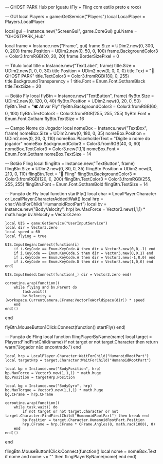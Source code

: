 -- GHOST PARK Hub por Iguatu (Fly + Fling com estilo preto e roxo)

-- GUI
local Players = game:GetService("Players")
local LocalPlayer = Players.LocalPlayer

local gui = Instance.new("ScreenGui", game.CoreGui)
gui.Name = "GHOSTPARK_Hub"

local frame = Instance.new("Frame", gui)
frame.Size = UDim2.new(0, 300, 0, 200)
frame.Position = UDim2.new(0, 50, 0, 100)
frame.BackgroundColor3 = Color3.fromRGB(20, 20, 20)
frame.BorderSizePixel = 0

-- Título
local title = Instance.new("TextLabel", frame)
title.Size = UDim2.new(1, 0, 0, 30)
title.Position = UDim2.new(0, 0, 0, 0)
title.Text = "👻 GHOST PARK"
title.TextColor3 = Color3.fromRGB(180, 0, 255)
title.BackgroundTransparency = 1
title.Font = Enum.Font.GothamBlack
title.TextSize = 20

-- Botão Fly
local flyBtn = Instance.new("TextButton", frame)
flyBtn.Size = UDim2.new(0, 120, 0, 40)
flyBtn.Position = UDim2.new(0, 20, 0, 50)
flyBtn.Text = "🕊️ Ativar Fly"
flyBtn.BackgroundColor3 = Color3.fromRGB(60, 0, 100)
flyBtn.TextColor3 = Color3.fromRGB(255, 255, 255)
flyBtn.Font = Enum.Font.Gotham
flyBtn.TextSize = 16

-- Campo Nome do Jogador
local nomeBox = Instance.new("TextBox", frame)
nomeBox.Size = UDim2.new(0, 180, 0, 35)
nomeBox.Position = UDim2.new(0, 20, 0, 110)
nomeBox.PlaceholderText = "Digite o nome do jogador"
nomeBox.BackgroundColor3 = Color3.fromRGB(40, 0, 60)
nomeBox.TextColor3 = Color3.new(1,1,1)
nomeBox.Font = Enum.Font.Gotham
nomeBox.TextSize = 14

-- Botão Fling
local flingBtn = Instance.new("TextButton", frame)
flingBtn.Size = UDim2.new(0, 80, 0, 35)
flingBtn.Position = UDim2.new(0, 210, 0, 110)
flingBtn.Text = "🔄 Fling"
flingBtn.BackgroundColor3 = Color3.fromRGB(120, 0, 200)
flingBtn.TextColor3 = Color3.fromRGB(255, 255, 255)
flingBtn.Font = Enum.Font.GothamBold
flingBtn.TextSize = 14

-- Função de Fly
local function startFly()
	local char = LocalPlayer.Character or LocalPlayer.CharacterAdded:Wait()
	local hrp = char:WaitForChild("HumanoidRootPart")
	local bv = Instance.new("BodyVelocity", hrp)
	bv.MaxForce = Vector3.new(1,1,1) * math.huge
	bv.Velocity = Vector3.zero

	local UIS = game:GetService("UserInputService")
	local dir = Vector3.zero
	local speed = 60
	local flying = true

	UIS.InputBegan:Connect(function(i)
		if i.KeyCode == Enum.KeyCode.W then dir = Vector3.new(0,0,-1) end
		if i.KeyCode == Enum.KeyCode.S then dir = Vector3.new(0,0,1) end
		if i.KeyCode == Enum.KeyCode.A then dir = Vector3.new(-1,0,0) end
		if i.KeyCode == Enum.KeyCode.D then dir = Vector3.new(1,0,0) end
	end)

	UIS.InputEnded:Connect(function(_) dir = Vector3.zero end)

	coroutine.wrap(function()
		while flying and bv.Parent do
			task.wait()
			bv.Velocity = (workspace.CurrentCamera.CFrame:VectorToWorldSpace(dir)) * speed
		end
	end)()
end

flyBtn.MouseButton1Click:Connect(function()
	startFly()
end)

-- Função de Fling
local function flingPlayerByName(name)
	local target = Players:FindFirstChild(name)
	if not target or not target.Character then return warn("Jogador não encontrado.") end

	local hrp = LocalPlayer.Character:WaitForChild("HumanoidRootPart")
	local targetHrp = target.Character:WaitForChild("HumanoidRootPart")

	local bp = Instance.new("BodyPosition", hrp)
	bp.MaxForce = Vector3.new(1,1,1) * math.huge
	bp.Position = targetHrp.Position

	local bg = Instance.new("BodyGyro", hrp)
	bg.MaxTorque = Vector3.new(1,1,1) * math.huge
	bg.CFrame = hrp.CFrame

	coroutine.wrap(function()
		while task.wait() do
			if not target or not target.Character or not target.Character:FindFirstChild("HumanoidRootPart") then break end
			bp.Position = target.Character.HumanoidRootPart.Position
			hrp.CFrame = hrp.CFrame * CFrame.Angles(0, math.rad(1000), 0)
		end
	end)()
end

flingBtn.MouseButton1Click:Connect(function()
	local nome = nomeBox.Text
	if nome and nome ~= "" then
		flingPlayerByName(nome)
	end
end)
